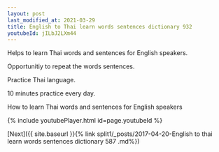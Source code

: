 ```yaml
---
layout: post
last_modified_at: 2021-03-29
title: English to Thai learn words sentences dictionary 932 
youtubeId: jILbJ2LXm44
---
```

 
 
Helps to learn Thai words and sentences for English speakers.

Opportunitiy to repeat the words sentences. 

Practice Thai language. 
 
10 minutes practice every day. 
 
How to learn Thai words and sentences for English speakers 
 
{% include youtubePlayer.html id=page.youtubeId %}
 
 
[Next]({{ site.baseurl }}{% link  split1/_posts/2017-04-20-English to thai learn words sentences dictionary 587 .md%})
 
